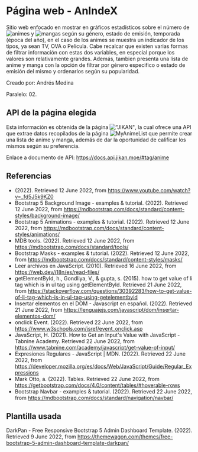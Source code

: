 # Página web - AnIndeX

Sitio web enfocado en mostrar en gráficos estadísticos sobre el número de ![animes](https://anime-para-el-kokoro.fandom.com/es/wiki/%C2%BFQue_es_el_anime%3F) y ![mangas](https://anime-para-el-kokoro.fandom.com/es/wiki/%C2%BFQu%C3%A9_es_el_manga%3F) según su género, estado de emisión, temporada (época del año), en el caso de los animes se muestra un indicador de los tipos, ya sean TV, OVA o Pelicula. Cabe recalcar que existen varias formas de filtrar información con estas dos variables, en especial porque los valores son relativamente grandes. Además, tambien presenta una lista de anime y manga con la opción de filtrar por género especifico o estado de emisión del mismo y ordenarlos según su popularidad.

Creado por: Andrés Medina

Paralelo: 02.

## API de la página elegida

Esta información es obtenida de la página !["JIKAN"](https://jikan.moe/), la cual ofrece una API que extrae datos recopilados de la página ![MyAnimeList](https://myanimelist.net/) que permite crear una lista de anime y manga, además de dar la oportunidad de calificar los mismos según su preferencia.

Enlace a documento de API: https://docs.api.jikan.moe/#tag/anime

## Referencias
* (2022). Retrieved 12 June 2022, from https://www.youtube.com/watch?v=_fd5J5k9KZ0
* Bootstrap 5 Background Image - examples & tutorial. (2022). Retrieved 12 June 2022, from https://mdbootstrap.com/docs/standard/content-styles/background-image/
* Bootstrap 5 Animations - examples & tutorial. (2022). Retrieved 12 June 2022, from https://mdbootstrap.com/docs/standard/content-styles/animations/
* MDB tools. (2022). Retrieved 12 June 2022, from https://mdbootstrap.com/docs/standard/tools/
* Bootstrap Masks - examples & tutorial. (2022). Retrieved 12 June 2022, from https://mdbootstrap.com/docs/standard/content-styles/masks/
* Leer archivos en JavaScript. (2010). Retrieved 16 June 2022, from https://web.dev/i18n/es/read-files/
* getElementById, h., Gondliya, V., & gupta, s. (2015). how to get value of li tag which is in ul tag using getElementById. Retrieved 21 June 2022, from https://stackoverflow.com/questions/30392283/how-to-get-value-of-li-tag-which-is-in-ul-tag-using-getelementbyid
* Insertar elementos en el DOM - Javascript en español. (2022). Retrieved 21 June 2022, from https://lenguajejs.com/javascript/dom/insertar-elementos-dom/
* onclick Event. (2022). Retrieved 22 June 2022, from https://www.w3schools.com/jsref/event_onclick.asp
* JavaScript, H. (2021). How to Get an Input's Value with JavaScript - Tabnine Academy. Retrieved 22 June 2022, from https://www.tabnine.com/academy/javascript/get-value-of-input/
* Expresiones Regulares - JavaScript | MDN. (2022). Retrieved 22 June 2022, from https://developer.mozilla.org/es/docs/Web/JavaScript/Guide/Regular_Expressions
* Mark Otto, a. (2022). Tables. Retrieved 22 June 2022, from https://getbootstrap.com/docs/4.0/content/tables/#hoverable-rows
* Bootstrap Navbar - examples & tutorial. (2022). Retrieved 22 June 2022, from https://mdbootstrap.com/docs/standard/navigation/navbar/

## Plantilla usada
DarkPan - Free Responsive Bootstrap 5 Admin Dashboard Template. (2022). Retrieved 9 June 2022, from https://themewagon.com/themes/free-bootstrap-5-admin-dashboard-template-darkpan/
